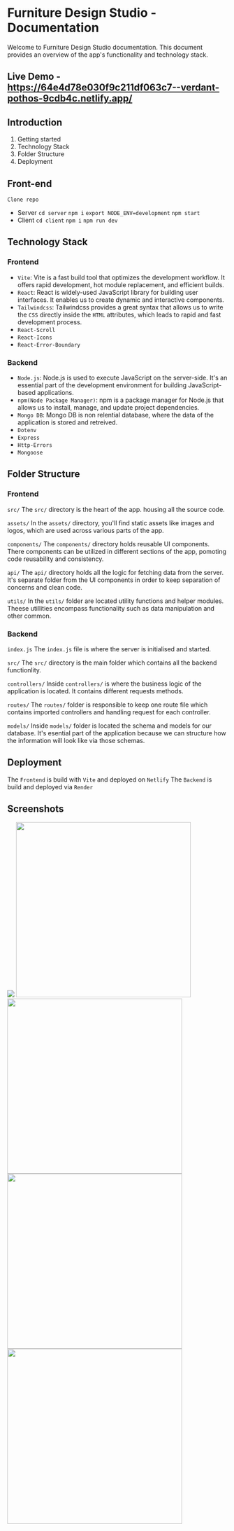 # Furniture Design Studio - Documentation
Welcome to Furniture Design Studio documentation. This document provides an overview of the app's functionality and technology stack.

## Live Demo - https://64e4d78e030f9c211df063c7--verdant-pothos-9cdb4c.netlify.app/

## Introduction

1. Getting started
2. Technology Stack
3. Folder Structure
4. Deployment

## Front-end

`Clone repo`

- Server `cd server` `npm i` `export NODE_ENV=development` `npm start`
- Client `cd client` `npm i` `npm run dev`

## Technology Stack

### Frontend
- `Vite`: Vite is a fast build tool that optimizes the development workflow. It offers rapid development, hot module replacement, and efficient builds.
- `React`: React is widely-used JavaScript library for building user interfaces. It enables us to create dynamic and interactive components.
- `Tailwindcss`: Tailwindcss provides a great syntax that allows us to write the `CSS` directly inside the `HTML` attributes, which leads to rapid and fast development process.
- `React-Scroll`
- `React-Icons`
- `React-Error-Boundary`

### Backend
- `Node.js`: Node.js is used to execute JavaScript on the server-side. It's an essential part of the development environment for building JavaScript-based applications.
- `npm(Node Package Manager)`: npm is a package manager for Node.js that allows us to install, manage, and update project dependencies.
- `Mongo DB`: Mongo DB is non relential database, where the data of the application is stored and retreived.
- `Dotenv`
- `Express`
- `Http-Errors`
- `Mongoose`

## Folder Structure

### Frontend
`src/`
The `src/` directory is the heart of the app. housing all the source code.

`assets/`
In the `assets/` directory, you'll find static assets like images and logos, which are used across various parts of the app.

`components/`
The `components/` directory holds reusable UI components. There components can be utilized in different sections of the app, pomoting code reusability and consistency.

`api/`
The `api/` directory holds all the logic for fetching data from the server. It's separate folder from the UI components in order to keep separation of concerns and clean code.

`utils/`
In the `utils/` folder are located utility functions and helper modules. Theese utillities encompass functionality such as data manipulation and other common.  

### Backend
`index.js`
The `index.js` file is where the server is initialised and started.

`src/`
The `src/` directory is the main folder which contains all the backend functionlity.

`controllers/`
Inside `controllers/` is where the business logic of the application is located. It contains different requests methods. 

`routes/`
The `routes/` folder is responsible to keep one route file which contains imported controllers and handling request for each controller.

`models/`
Inside `models/` folder is located the schema and models for our database. It's esential part of the application because we can structure how the information will look like via those schemas. 


## Deployment
The `Frontend` is build with `Vite` and deployed on `Netlify`
The `Backend` is build and deployed via `Render`

## Screenshots 

<img src="public/../client/public/127.0.0.1_5173_%20(4).png">
<img width="400" src="public/../client/public/mobile%20(1).png">
<img width="400" src="public/../client/public/mobile%20(2).png">
<img width="400" src="public/../client/public/mobile%20(3).png">
<img width="400" src="public/../client/public/mobile%20(4).png">
